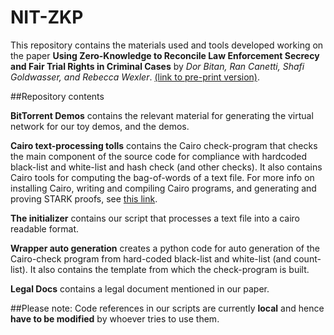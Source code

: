 # NIT-ZKP

This repository contains the materials used and tools developed working on the paper **Using Zero-Knowledge to Reconcile Law Enforcement Secrecy and Fair Trial Rights in Criminal Cases** by _Dor Bitan, Ran Canetti, Shafi Goldwasser, and Rebecca Wexler_. [(link to pre-print version)](https://papers.ssrn.com/sol3/papers.cfm?abstract_id=4074315).


##Repository contents

**BitTorrent Demos** contains the relevant material for generating the virtual network for our toy demos, and the demos. 


**Cairo text-processing tolls** contains the Cairo check-program that checks the main component of the source code for compliance with hardcoded black-list and white-list and hash check (and other checks).  It also contains Cairo tools for computing the bag-of-words of a text file. For more info on installing Cairo, writing and compiling Cairo programs, and generating and proving STARK proofs, see [this link](https://www.cairo-lang.org/).


**The initializer** contains our script that processes a text file into a cairo readable format. 


**Wrapper auto generation** creates a python code for auto generation of the Cairo-check program from hard-coded black-list and white-list (and count-list). It also contains the template from which the check-program is built. 


**Legal Docs** contains a legal document mentioned in our paper. 

##Please note:
Code references in our scripts are currently **local** and hence **have to be modified** by whoever tries to use them. 



